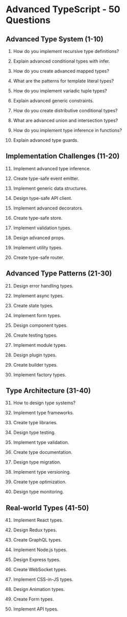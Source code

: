 # Advanced TypeScript - 50 Questions

## Advanced Type System (1-10)

1. How do you implement recursive type definitions?

2. Explain advanced conditional types with infer.

3. How do you create advanced mapped types?

4. What are the patterns for template literal types?

5. How do you implement variadic tuple types?

6. Explain advanced generic constraints.

7. How do you create distributive conditional types?

8. What are advanced union and intersection types?

9. How do you implement type inference in functions?

10. Explain advanced type guards.

## Implementation Challenges (11-20)

11. Implement advanced type inference.

12. Create type-safe event emitter.

13. Implement generic data structures.

14. Design type-safe API client.

15. Implement advanced decorators.

16. Create type-safe store.

17. Implement validation types.

18. Design advanced props.

19. Implement utility types.

20. Create type-safe router.

## Advanced Type Patterns (21-30)

21. Design error handling types.

22. Implement async types.

23. Create state types.

24. Implement form types.

25. Design component types.

26. Create testing types.

27. Implement module types.

28. Design plugin types.

29. Create builder types.

30. Implement factory types.

## Type Architecture (31-40)

31. How to design type systems?

32. Implement type frameworks.

33. Create type libraries.

34. Design type testing.

35. Implement type validation.

36. Create type documentation.

37. Design type migration.

38. Implement type versioning.

39. Create type optimization.

40. Design type monitoring.

## Real-world Types (41-50)

41. Implement React types.

42. Design Redux types.

43. Create GraphQL types.

44. Implement Node.js types.

45. Design Express types.

46. Create WebSocket types.

47. Implement CSS-in-JS types.

48. Design Animation types.

49. Create Form types.

50. Implement API types.